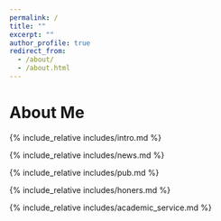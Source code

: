 ```yaml
---
permalink: /
title: ""
excerpt: ""
author_profile: true
redirect_from: 
  - /about/
  - /about.html
---
```

# About Me
<span class='anchor' id='about-me'></span>
{% include_relative includes/intro.md %}

<span class='anchor' id='news'></span>
{% include_relative includes/news.md %}

<span class='anchor' id='publications'></span>
{% include_relative includes/pub.md %}

<span class='anchor' id='honors'></span>
{% include_relative includes/honers.md %}

<span class='anchor' id='academic-service'></span>
{% include_relative includes/academic_service.md %}
